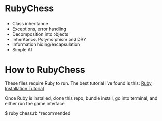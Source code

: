 # RubyChess

### 
* Class inheritance
* Exceptions, error handling
* Decomposition into objects
* Inheritance, Polymorphism and DRY
* Information hiding/encapsulation
* Simple AI 

# How to RubyChess
These files require Ruby to run. The best tutorial I've found is this: [Ruby Installation Tutorial](http://installrails.com/steps)

Once Ruby is installed, clone this repo, bundle install, go into terminal, and either run the game interface

$ ruby chess.rb *recommended
